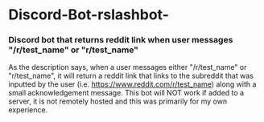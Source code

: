 # Discord-Bot-rslashbot-
### Discord bot that returns reddit link when user messages "/r/test_name" or "r/test_name"

As the description says, when a user messages either "/r/test_name" or "r/test_name", it will return a reddit link that links to the subreddit that was inputted by the user (i.e. https://www.reddit.com/r/test_name) along with a small acknowledgement message. This bot will NOT work if added to a server, it is not remotely hosted and this was primarily for my own experience.
